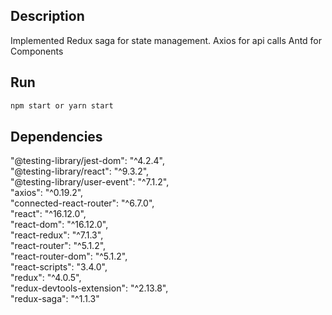 ## Description
Implemented Redux saga for state management.
Axios for api calls
Antd for Components

## Run

```bash
npm start or yarn start
```

## Dependencies

"@testing-library/jest-dom": "^4.2.4",  
"@testing-library/react": "^9.3.2",  
"@testing-library/user-event": "^7.1.2",  
"axios": "^0.19.2",  
"connected-react-router": "^6.7.0",  
"react": "^16.12.0",  
"react-dom": "^16.12.0",  
"react-redux": "^7.1.3",  
"react-router": "^5.1.2",  
"react-router-dom": "^5.1.2",  
"react-scripts": "3.4.0",  
"redux": "^4.0.5",  
"redux-devtools-extension": "^2.13.8",  
"redux-saga": "^1.1.3"  
